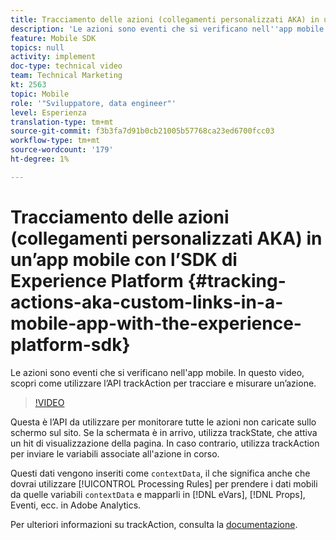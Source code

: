 ```yaml
---
title: Tracciamento delle azioni (collegamenti personalizzati AKA) in un’app mobile con l’SDK di Experience Platform
description: 'Le azioni sono eventi che si verificano nell''app mobile. In questo video, scopri come utilizzare l’API trackAction per tracciare e misurare un’azione. '
feature: Mobile SDK
topics: null
activity: implement
doc-type: technical video
team: Technical Marketing
kt: 2563
topic: Mobile
role: '"Sviluppatore, data engineer"'
level: Esperienza
translation-type: tm+mt
source-git-commit: f3b3fa7d91b0cb21005b57768ca23ed6700fcc03
workflow-type: tm+mt
source-wordcount: '179'
ht-degree: 1%

---
```



# Tracciamento delle azioni (collegamenti personalizzati AKA) in un’app mobile con l’SDK di Experience Platform {#tracking-actions-aka-custom-links-in-a-mobile-app-with-the-experience-platform-sdk}

Le azioni sono eventi che si verificano nell&#39;app mobile. In questo video, scopri come utilizzare l’API trackAction per tracciare e misurare un’azione.

>[!VIDEO](https://video.tv.adobe.com/v/26268/?quality=12)

Questa è l’API da utilizzare per monitorare tutte le azioni non caricate sullo schermo sul sito. Se la schermata è in arrivo, utilizza trackState, che attiva un hit di visualizzazione della pagina. In caso contrario, utilizza trackAction per inviare le variabili associate all&#39;azione in corso.

Questi dati vengono inseriti come `contextData`, il che significa anche che dovrai utilizzare [!UICONTROL Processing Rules] per prendere i dati mobili da quelle variabili `contextData` e mapparli in [!DNL eVars], [!DNL Props], Eventi, ecc. in Adobe Analytics.

Per ulteriori informazioni su trackAction, consulta la [documentazione](https://aep-sdks.gitbook.io/docs/using-mobile-extensions/mobile-core/configuration-reference/mobile-core-api-reference).
